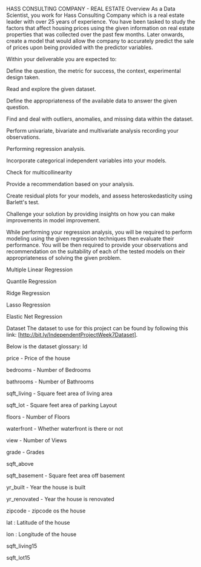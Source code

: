 HASS CONSULTING COMPANY - REAL ESTATE
Overview
As a Data Scientist, you work for Hass Consulting Company which is a real estate leader with over 25 years of experience. You have been tasked to study the factors that affect housing prices using the given information on real estate properties that was collected over the past few months. Later onwards, create a model that would allow the company to accurately predict the sale of prices upon being provided with the predictor variables.

Within your deliverable you are expected to:

Define the question, the metric for success, the context, experimental design taken.

Read and explore the given dataset.

Define the appropriateness of the available data to answer the given question.

Find and deal with outliers, anomalies, and missing data within the dataset.

Perform univariate, bivariate and multivariate analysis recording your observations.

Performing regression analysis.

Incorporate categorical independent variables into your models.

Check for multicollinearity

Provide a recommendation based on your analysis.

Create residual plots for your models, and assess heteroskedasticity using Barlett's test.

Challenge your solution by providing insights on how you can make improvements in model improvement.

While performing your regression analysis, you will be required to perform modeling using the given regression techniques then evaluate their performance. You will be then required to provide your observations and recommendation on the suitability of each of the tested models on their appropriateness of solving the given problem.

Multiple Linear Regression

Quantile Regression

Ridge Regression

Lasso Regression

Elastic Net Regression

Dataset
The dataset to use for this project can be found by following this link: [http://bit.ly/IndependentProjectWeek7Dataset].

Below is the dataset glossary: Id

price - Price of the house

bedrooms - Number of Bedrooms

bathrooms - Number of Bathrooms

sqft_living - Square feet area of living area

sqft_lot - Square feet area of parking Layout

floors - Number of Floors

waterfront - Whether waterfront is there or not

view - Number of Views

grade - Grades

sqft_above

sqft_basement - Square feet area off basement

yr_built - Year the house is built

yr_renovated - Year the house is renovated

zipcode - zipcode os the house

lat : Latitude of the house

lon : Longitude of the house

sqft_living15

sqft_lot15
